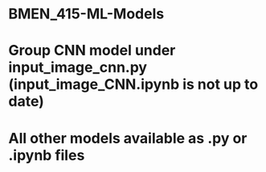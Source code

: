 # BMEN_415-ML-Models
# Group CNN model under input_image_cnn.py (input_image_CNN.ipynb is not up to date) 
# All other models available as .py or .ipynb files
